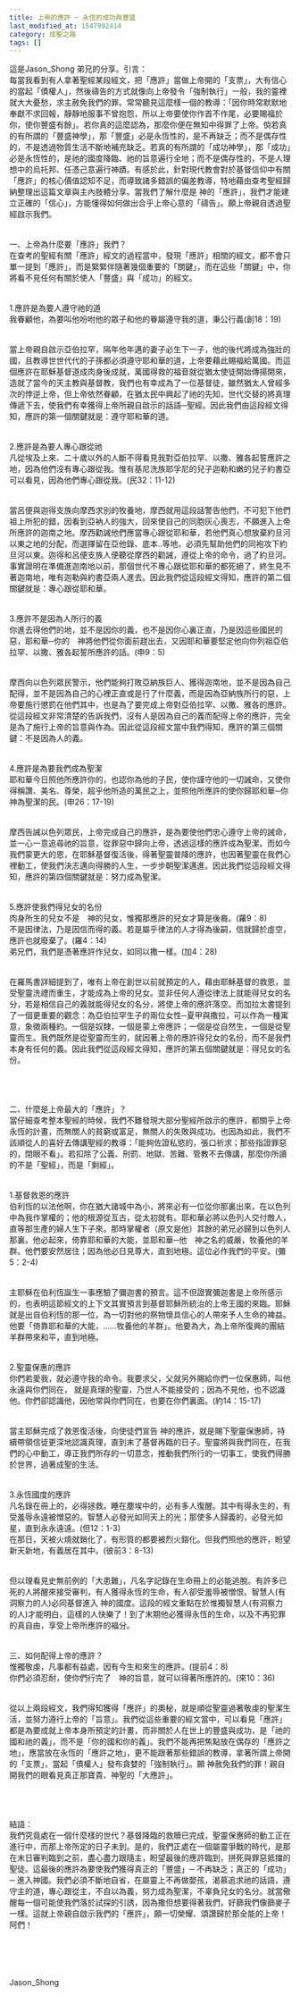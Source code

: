 ```yaml
---
title: 上帝的應許 ─ 永恆的成功與豐盛
last_modified_at: 1547992414
category: 成聖之路
tags: []
---
```


<p>這是Jason_Shong 弟兄的分享。<!--more-->引言：<br/>每當我看到有人拿著聖經某段經文，把「應許」當做上帝開的「支票」，大有信心的當起「債權人」，然後禱告的方式就像向上帝發令「強制執行」一般，我的靈裡就大大憂愁，求主赦免我們的罪。常常聽見這麼樣一個的教導：「因你時常默默地奉獻不求回報，靜靜地服事不曾抱怨，所以上帝要使你作首不作尾，必要賜福於你，使你豐盛有餘」。若你真的這麼認為，那麼你便在無知中得罪了上帝。倘若真的有所謂的「豐盛神學」，那「豐盛」必是永恆性的，是不再缺乏；而不是偶存性的，不是透過物質生活不斷地補充缺乏。若真的有所謂的「成功神學」，那「成功」必是永恆性的，是祂的國度降臨、祂的旨意遍行全地；而不是偶存性的，不是人理想中的烏托邦、任憑己意遍行神蹟。有感於此，針對現代教會對於基督信仰中有關「應許」的核心價值認知不足，而導致諸多錯誤的偏差教導，特地藉由查考聖經歸納整理出這篇文章與主內肢體分享。當我們了解什麼是 神的「應許」，我們才能建立正確的「信心」，方能懂得如何做出合乎上帝心意的「禱告」。願上帝親自透過聖經啟示我們。<br/><br/><br/>一、上帝為什麼要「應許」我們？<br/>在查考的聖經有關「應許」經文的過程當中，發現「應許」相關的經文，都不會只單一提到「應許」，而是緊緊伴隨著幾個重要的「關鍵」，而在這些「關鍵」中，你將看不見任何有關於使人「豐盛」與「成功」的經文。<br/><br/><br/>1.應許是為要人遵守祂的道<br/>我眷顧他，為要叫他吩咐他的眾子和他的眷屬遵守我的道，秉公行義(創18：19)<br/><br/><br/>當上帝親自啟示亞伯拉罕，隔年他年邁的妻子必生下一子，他的後代將成為強壯的國，且教導世世代代的子孫都必須遵守耶和華的道，上帝要藉此賜福給萬國。而這個應許在耶穌基督道成肉身後成就，萬國得救的福音就從猶太使徒開始傳揚開來，造就了當今的天主教與基督教，我們也有幸成為了一位基督徒，雖然猶太人曾經多次的悖逆上帝，但上帝依然眷顧，在猶太民中興起了祂的先知，世代交替的將真理傳遞下去，使我們有幸獲得上帝所親自啟示的話語─聖經。因此我們由這段經文得知，應許的第一個關鍵就是：遵守耶和華的道。<br/><br/><br/>2.應許是為要人專心跟從祂<br/>凡從埃及上來、二十歲以外的人斷不得看見我對亞伯拉罕、以撒、雅各起誓應許之地，因為他們沒有專心跟從我。惟有基尼洗族耶孚尼的兒子迦勒和嫩的兒子約書亞可以看見，因為他們專心跟從我。(民32：11-12)<br/><br/><br/>當呂便與迦得支族向摩西求別的牧養地，摩西就用這段話警告他們，不可犯下他們祖上所犯的錯，因看到亞衲人的強大，回來使自己的同胞灰心喪志，不願進入上帝所應許的迦南之地。摩西勸誡他們應當專心跟從耶和華，若他們真心想放棄約旦河以東之地的分配，而選擇留在亞他錄、底本..等地，必須先幫助他們的同袍攻下約旦河以東。迦得和呂便支族人便聽從摩西的勸誡，遵從上帝的命令，過了約旦河。事實證明在準備進迦南地以前，那個世代不專心跟從耶和華的都死絕了，終生見不著迦南地，唯有迦勒與約書亞兩人進去。因此我們從這段經文得知，應許的第二個關鍵就是：專心跟從耶和華。<br/><br/><br/>3.應許不是因為人所行的義<br/>你進去得他們的地，並不是因你的義，也不是因你心裏正直，乃是因這些國民的惡，耶和華─你的　神將他們從你面前趕出去，又因耶和華要堅定他向你列祖亞伯拉罕、以撒、雅各起誓所應許的話。(申9：5)<br/><br/><br/>摩西向以色列眾民警示，他們能夠打敗亞納族巨人、獲得迦南地，並不是因為自己配得，並不是因為自己的心裡正直或是行了什麼義，而是因為亞納族所行的惡，上帝要施行懲罰在他們其中，也是為了要完成上帝對亞伯拉罕、以撒、雅各的應許。從這段經文非常清楚的告訴我們，沒有人是因為自己的義而配得上帝的應許，完全是為了施行上帝的旨意與作為。因此從這段經文當中我們得知，應許的第三個關鍵：不是因為人的義。<br/><br/><br/>4.應許是為要我們成為聖潔<br/>耶和華今日照他所應許你的，也認你為他的子民，使你謹守他的一切誡命，又使你得稱讚、美名、尊榮，超乎他所造的萬民之上，並照他所應許的使你歸耶和華─你　神為聖潔的民。(申26：17-19)<br/><br/><br/>摩西告誡以色列眾民，上帝完成自己的應許，是為要使他們忠心遵守上帝的誡命，並一心一意追尋祂的旨意，從罪惡中歸向上帝，透過這樣的應許成為聖潔。而如今我們蒙更大的恩，在耶穌基督復活後，得著聖靈普降的應許，也因著聖靈在我們心裡動工，使我們決志邁向得勝的人生，一步步朝聖潔邁進。因此我們從這段經文得知，應許的第四個關鍵就是：努力成為聖潔。<br/><br/><br/>5.應許使我們得兒女的名份<br/>肉身所生的兒女不是　神的兒女，惟獨那應許的兒女才算是後裔。(羅9：8)<br/>不是因律法，乃是因信而得的義。若是屬乎律法的人才得為後嗣，信就歸於虛空，應許也就廢棄了。(羅4：14)<br/>弟兄們，我們是憑著應許作兒女，如同以撒一樣。(加4：28)<br/><br/><br/>在羅馬書詳細提到了，唯有上帝在創世以前就預定的人，藉由耶穌基督的救恩，並受聖靈洗禮而重生，才能成為上帝的兒女。並非任何人遵從律法上就能得兒女的名分，若是相信自己的義就能得兒女的名分，將使上帝的應許落空。而加拉太書提到了一個更重要的觀念：為亞伯拉罕生子的兩位女性─夏甲與撒拉，可以作為一種寓意，象徵兩種約。一個是奴隸，一個是蒙上帝應許；一個是從自然生，一個是從聖靈而生。我們既然是從聖靈而生的，就因著上帝的應許得兒女的名份，而不是我們本身有任何的義。因此我們從這段經文得知，應許的第五個關鍵就是：得兒女的名份。<br/><br/><br/><br/><br/>二、什麼是上帝最大的「應許」？<br/>當仔細查考整本聖經的時候，我們不難發現大部分聖經所啟示的應許，都關乎上帝永恆的計畫，而無關人的貧窮或富足，無關人的失敗與成功。也因為如此，我們不該順從人的喜好去傳講聖經的教導：「能夠佐證私慾的，張口祈求；那些指證罪惡的，閉眼不看」。若扣除了公義、刑罰、地獄、苦難、管教不去傳講，那麼你所讀的不是「聖經」，而是「剩經」。<br/><br/><br/>1.基督救恩的應許<br/>伯利恆的以法他啊，你在猶大諸城中為小，將來必有一位從你那裏出來，在以色列中為我作掌權的；他的根源從亙古，從太初就有。耶和華必將以色列人交付敵人，直等那生產的婦人生下子來。那時掌權者（原文是他）其餘的弟兄必歸到以色列人那裏。他必起來，倚靠耶和華的大能，並耶和華─他　神之名的威嚴，牧養他的羊群。他們要安然居住；因為他必日見尊大，直到地極。這位必作我們的平安。(彌5：2-4)<br/><br/><br/>主耶穌在伯利恆誕生一事應驗了彌迦書的預言。這不但證實彌迦書是上帝所感示的，也表明這節經文的上下文其實預言到基督耶穌所統治的上帝王國的來臨。耶穌就是出自伯利恆的那一位，為一切對他的祭物懷具信心的人帶來予人生命的裨益。他要「倚靠耶和華的大能，……牧養他的羊群」。他要為大，為上帝所復興的團結羊群帶來和平，直到地極。<br/><br/><br/>2.聖靈保惠的應許<br/>你們若愛我，就必遵守我的命令。我要求父，父就另外賜給你們一位保惠師，叫他永遠與你們同在， 就是真理的聖靈，乃世人不能接受的；因為不見他，也不認識他。你們卻認識他，因他常與你們同在，也要在你們裏面。(約14：15-17)<br/><br/><br/>當主耶穌完成了救恩復活後，向使徒們宣告 神的應許，就是賜下聖靈保惠師，持續帶領信徒更深地認識真理，直到末了基督再臨的日子。聖靈將與我們同在，在我們的心中動工，導正我們所存的一切意念，推動我們所行的一切事工，使我們得勝於世界，過著成聖的生活。<br/><br/><br/>3.永恆國度的應許<br/>凡名錄在冊上的，必得拯救。睡在塵埃中的，必有多人復醒。其中有得永生的，有受羞辱永遠被憎惡的。智慧人必發光如同天上的光；那使多人歸義的，必發光如星，直到永永遠遠。(但12：1-3)<br/>在那日，天被火燒就銷化了，有形質的都要被烈火鎔化。但我們照他的應許，盼望新天新地，有義居在其中。(彼前3：8-13)<br/><br/><br/>但以理看見史無前例的「大患難」，凡名字記錄在生命冊上的必能逃脫。有許多已死的人將醒來接受審判，有人獲得永恆的生命，有人卻受羞辱被憎恨。智慧人(有洞察力的人)必同基督進入 神的國度。這段的經文重點在於惟獨智慧人(有洞察力的人)才能明白，這樣的人快樂了！到了末期他必獲得永恆的生命，以及不再犯罪的真自由，享受上帝所應許的福分。<br/><br/><br/>三、如何配得上帝的應許？<br/>惟獨敬虔，凡事都有益處，因有今生和來生的應許。(提前4：8)<br/>你們必須忍耐，使你們行完了　神的旨意，就可以得著所應許的。(來10：36)<br/><br/><br/>從以上兩段經文，我們得知獲得「應許」的奧秘，就是順從聖靈過著敬虔的聖潔生活，並努力遵行上帝的「旨意」。我們從這些重要的經文當中，可以看見「應許」都是為要成就上帝本身所預定的計畫，而非關於人在世上的豐盛與成功，是「祂的國和祂的義」，而不是「你的國和你的義」。我們不能再把焦點放在偶存的「應許之地」，應當放在永恆的「應許之地」，更不能跟著那些錯誤的教導，拿著所謂上帝開的「支票」，當起「債權人」發布貪婪的「強制執行」。願 神赦免我們的罪！親自開我們的眼看見真正那寶貴、神聖的「大應許」。<br/><br/><br/><br/><br/>結語：<br/>我們究竟處在一個什麼樣的世代？基督降臨的救贖已完成，聖靈保惠師的動工正在進行中，而那上帝所定的日子未到。是的，我們正處在一個屬靈爭戰的時代，是那在末日審判臨到之前，盡心盡力跟隨主，盼望最後的應許臨到，拼死與罪惡抵擋的聖徒。這最後的應許為要使我們獲得真正的「豐盛」─ 不再缺乏；真正的「成功」─ 進入神國。我們必須不斷地自省，在屬靈上不再做嬰孩，渴慕追求祂的話語，遵守主的道，專心跟從主，不自以為義，努力成為聖潔，不辜負兒女的名分。就當儆醒每一個可能使我們落於試探的引誘，因為撒但想要得著我們，好篩我們像篩麥子一樣。這就上帝親自啟示我們的「應許」，願一切榮耀、頌讚歸於那全能的上帝！阿們！<br/><br/><br/><br/><br/><br/>Jason_Shong </p>
